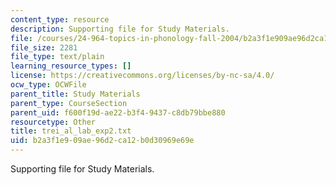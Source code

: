 ```yaml
---
content_type: resource
description: Supporting file for Study Materials.
file: /courses/24-964-topics-in-phonology-fall-2004/b2a3f1e909ae96d2ca12b0d30969e69e_trei_al_lab_exp2.txt
file_size: 2281
file_type: text/plain
learning_resource_types: []
license: https://creativecommons.org/licenses/by-nc-sa/4.0/
ocw_type: OCWFile
parent_title: Study Materials
parent_type: CourseSection
parent_uid: f600f19d-ae22-b3f4-9437-c8db79bbe880
resourcetype: Other
title: trei_al_lab_exp2.txt
uid: b2a3f1e9-09ae-96d2-ca12-b0d30969e69e
---
```

Supporting file for Study Materials.